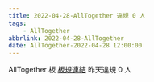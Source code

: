 ```yaml
---
title: 2022-04-28-AllTogether 違規 0 人
tags:
    - AllTogether
abbrlink: 2022-04-28-AllTogether
date: AllTogether-2022-04-28 12:00:00
---
```

AllTogether 板 [板規連結](https://www.ptt.cc/bbs/AllTogether/M.1643211430.A.5FB.html)
昨天違規 0 人
